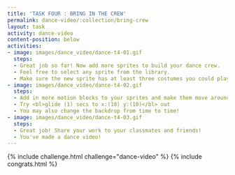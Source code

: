```yaml
---
title: 'TASK FOUR : BRING IN THE CREW'
permalink: dance-video/:collection/bring-crew
layout: task
activity: dance-video
content-position: below
activities:
- image: images/dance_video/dance-t4-01.gif
  steps:
  - Great job so far! Now add more sprites to build your dance crew.
  - Feel free to select any sprite from the library.
  - Make sure the new sprite has at least three costumes you could play with.
- image: images/dance_video/dance-t4-02.gif
  steps:
  - Add in more motion blocks to your sprites and make them move around the stage.
  - Try <bl>glide (1) secs to x:(10) y:(10)</bl> out
  - You may also change the backdrop from time to time!
- image: images/dance_video/dance-t4-03.gif
  steps:
  - Great job! Share your work to your classmates and friends!
  - You've made a dance video!
---
```


{% include challenge.html challenge="dance-video" %}
{% include congrats.html %}
